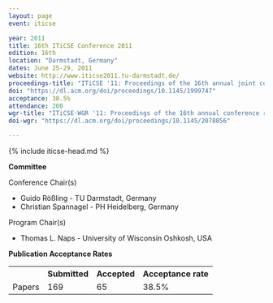 ```yaml
---
layout: page
event: iticse

year: 2011
title: 16th ITiCSE Conference 2011
edition: 16th
location: "Darmstadt, Germany"
dates: June 25-29, 2011
website: http://www.iticse2011.tu-darmstadt.de/
proceedings-title: "ITiCSE '11: Proceedings of the 16th annual joint conference on Innovation and technology in computer science education"  
doi: "https://dl.acm.org/doi/proceedings/10.1145/1999747"
acceptance: 38.5%
attendance: 200
wgr-title: "ITiCSE-WGR '11: Proceedings of the 16th annual conference reports on Innovation and technology in computer science education - working group reports"
doi-wgr: "https://dl.acm.org/doi/proceedings/10.1145/2078856"

---
```


{% include iticse-head.md %}


**Committee**

Conference Chair(s)

-   Guido Rößling - TU Darmstadt, Germany
-   Christian Spannagel - PH Heidelberg, Germany

Program Chair(s)

-   Thomas L. Naps - University of Wisconsin Oshkosh, USA

**Publication Acceptance Rates**

 <table class="table table-hover table-sm"><tbody><tr><th> </th>
<th>Submitted</th>
<th>Accepted</th>
<th>Acceptance rate</th>
</tr><tr><td>Papers</td>
<td>169</td>
<td>65</td>
<td>38.5%</td>


